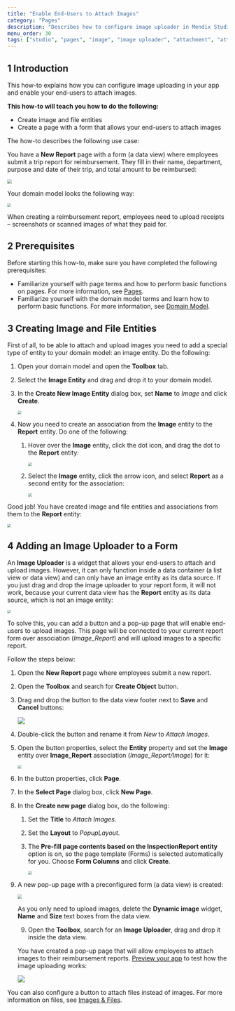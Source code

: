 ```yaml
---
title: "Enable End-Users to Attach Images"
category: "Pages"
description: "Describes how to configure image uploader in Mendix Studio."
menu_order: 30
tags: ["studio", "pages", "image", "image uploader", "attachment", "attach image"]
---
```


## 1 Introduction 

This how-to explains how you can configure image uploading in your app and enable your end-users to attach images. 

**This how-to will teach you how to do the following:**

* Create image and file entities
* Create a page with a form that allows your end-users to attach images

The how-to describes the following use case: 

You have a **New Report** page with a form (a data view) where employees submit a trip report for  reimbursement. They fill in their name, department, purpose and date of their trip, and total amount to be reimbursed:

<img src="attachments/pages-how-to-upload-images/form-example.png" style="zoom:60%;" />

Your domain model looks the following way:

<img src="attachments/pages-how-to-upload-images/domain-model.png" style="zoom:50%;" />

When creating a reimbursement report, employees need to upload receipts – screenshots or scanned images of what they paid for.  

## 2 Prerequisites

Before starting this how-to, make sure you have completed the following prerequisites:

* Familiarize yourself with page terms and how to perform basic functions on pages. For more information, see [Pages](/studio/pages). 
* Familiarize yourself with the domain model terms and learn how to perform basic functions. For more information, see [Domain Model](/studio/domain-models).

## 3 Creating Image and File Entities

First of all, to be able to attach and upload images you need to add a special type of entity to your domain model: an image entity. Do the following:

1. Open your domain model and open the **Toolbox** tab.

2. Select the **Image Entity** and drag and drop it to your domain model.

3. In the **Create New Image Entity** dialog box, set **Name** to *Image* and click **Create**.

    <img src="attachments/pages-how-to-upload-images/create-new-image-entity.png" style="zoom:50%;" />

4. Now you need to create an association from the **Image** entity to the **Report** entity. Do one of the following:

    1. Hover over the **Image** entity, click the dot icon, and drag the dot to the **Report** entity:

		<img src="attachments/pages-how-to-upload-images/association-method1.png" style="zoom:50%;" />

    2. Select the **Image** entity, click the arrow icon, and select **Report** as a second entity for the association:

		<img src="attachments/pages-how-to-upload-images/association-method2.png" style="zoom:50%;" />

Good job! You have created image and file entities and associations from them to the **Report** entity:

<img src="attachments/pages-how-to-upload-images/domain-model-configured.png" style="zoom:50%;" />

## 4 Adding an Image Uploader to a Form

An **Image Uploader** is a widget that allows your end-users to attach and upload images. However, it can only function inside a data container (a list view or data view) and can only have an image entity as its data source. If you just drag and drop the image uploader to your report form, it will not work, because your current data view has the **Report** entity as its data source, which is not an image entity:

<img src="attachments/pages-how-to-upload-images/form-example.png" style="zoom:50%;" /> 

To solve this, you can add a button and a pop-up page that will enable end-users to upload images. This page will be connected to your current report form over association (*Image_Report*) and will upload images to a specific report. 

Follow the steps below:

1. Open the **New Report** page where employees submit a new report. 

2. Open the **Toolbox** and search for **Create Object** button.

3. Drag and drop the button to the data view footer next to **Save** and **Cancel** buttons:

    ![](attachments/pages-how-to-upload-images/new-button.png)

4. Double-click the button and rename it from *New* to *Attach Images*.

5. Open the button properties, select the **Entity** property and set the **Image** entity over **Image_Report** association (*Image_Report/Image*) for it:

    <img src="attachments/pages-how-to-upload-images/image-report-association.png" style="zoom:50%;" />

6. In the button properties, click **Page**.

7. In the **Select Page** dialog box, click **New Page**.

8. In the **Create new page** dialog box, do the following:

    1. Set the **Title** to *Attach Images*.

    2. Set the **Layout** to *PopupLayout*.

    3. The **Pre-fill page contents based on the InspectionReport entity** option is on, so the page template (Forms) is selected automatically for you. Choose **Form Columns** and click **Create**.

        <img src="attachments/pages-how-to-upload-images/create-new-page-images.png" style="zoom:50%;" />

9. A new pop-up page with a preconfigured form (a data view) is created:

   <img src="attachments/pages-how-to-upload-images/attach-images-page.png" style="zoom:60%;" />

   As you only need to upload images, delete the **Dynamic image** widget, **Name** and **Size** text boxes from the data view. 

   9. Open the **Toolbox**, search for an **Image Uploader**, drag and drop it inside the data view. 

   You have created a pop-up page that will allow employees to attach images to their reimbursement reports. [Preview your app](/studio/publishing-app) to test how the image uploading works:  

   ![](attachments/pages-how-to-upload-images/attach-images.gif) 

You can also configure a button to attach files instead of images. For more information on files, see [Images & Files](/studio/page-editor-widgets-images-and-files).